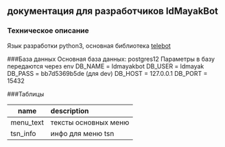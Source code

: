 ## документация для разработчиков ldMayakBot
### Техническое описание
Язык разработки  python3, основная библиотека [telebot](https://github.com/eternnoir/pyTelegramBotAPI)

###База данных
Основная база данных: postgres12
Параметры в базу передаются через env
DB_NAME = ldmayakbot
DB_USER = ldmayak
DB_PASS = bb7d5369b5de (для dev)
DB_HOST = 127.0.0.1
DB_PORT = 15432

###Таблицы

| name          | description             |
| ------------- |:------------------------|
| menu_text     | тексты основных меню    |
| tsn_info      | инфо для меню tsn       |